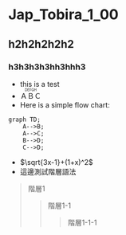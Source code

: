 # Jap_Tobira_1_00
## h2h2h2h2h2
### h3h3h3h3hh3hhh3
- this is a test
- <ruby>ＡＢＣ<rp>((</rp><rt>DEFGH</rt><rp>))</rp></ruby>
- Here is a simple flow chart:

```mermaid
graph TD;
    A-->B;
    A-->C;
    B-->D;
    C-->D;
```

- $\sqrt{3x-1}+(1+x)^2$
- 這邊測試階層語法
> 階層1
> > 階層1-1
> > > 階層1-1-1
